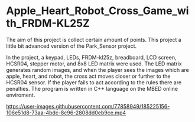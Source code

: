 # Apple_Heart_Robot_Cross_Game_with_FRDM-KL25Z
The aim of this project is collect certain amount of points. This project a little bit advanced version of the Park_Sensor project. 

In the project, a keypad, LEDs, FRDM-kl25z, breadboard, LCD screen, HCSR04, stepper motor, and 8x8 LED matrix were used. The LED matrix generates random images, and when the player sees the images which are apple, heart, and robot, the cross act moves closer or further to the HCSR04 sensor. If the player fails to act according to the rules there are penalties. The program is written in C++ language on the MBED online enviroment.


https://user-images.githubusercontent.com/77858949/185225156-106e51d8-73aa-4bdc-8c96-2808dd0eb9ce.mp4

